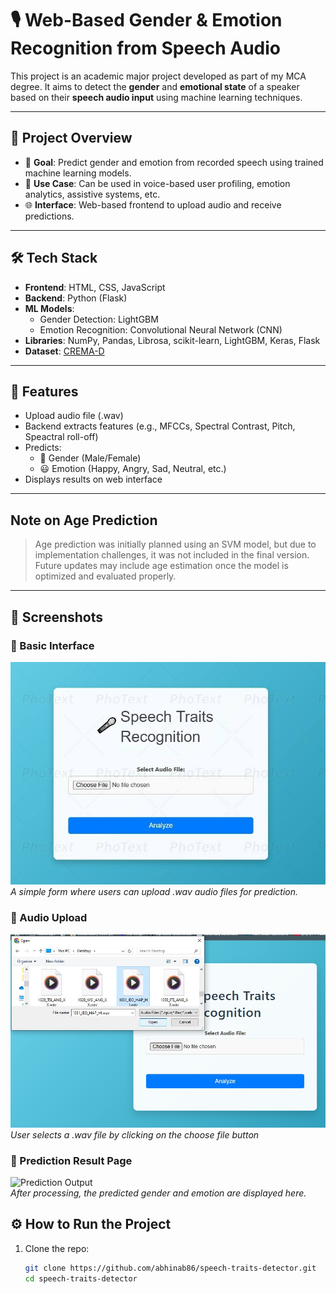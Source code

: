 # 🎙️ Web-Based Gender & Emotion Recognition from Speech Audio

This project is an academic major project developed as part of my MCA degree. It aims to detect the **gender** and **emotional state** of a speaker based on their **speech audio input** using machine learning techniques.

---

## 🚀 Project Overview

- 🎯 **Goal**: Predict gender and emotion from recorded speech using trained machine learning models.
- 🧠 **Use Case**: Can be used in voice-based user profiling, emotion analytics, assistive systems, etc.
- 🌐 **Interface**: Web-based frontend to upload audio and receive predictions.

---

## 🛠️ Tech Stack

- **Frontend**: HTML, CSS, JavaScript
- **Backend**: Python (Flask)
- **ML Models**:
  - Gender Detection: LightGBM
  - Emotion Recognition: Convolutional Neural Network (CNN)
- **Libraries**: NumPy, Pandas, Librosa, scikit-learn, LightGBM, Keras, Flask
- **Dataset**: [CREMA-D](https://github.com/CheyneyComputerScience/CREMA-D)

---

## 📁 Features

- Upload audio file (.wav)
- Backend extracts features (e.g., MFCCs, Spectral Contrast, Pitch, Speactral roll-off)
- Predicts:
  - 👤 Gender (Male/Female)
  - 😃 Emotion (Happy, Angry, Sad, Neutral, etc.)
- Displays results on web interface

---

## Note on Age Prediction

> Age prediction was initially planned using an SVM model, but due to implementation challenges, it was not included in the final version. Future updates may include age estimation once the model is optimized and evaluated properly.

---

## 📸 Screenshots

### 🔹 Basic Interface  
![GUI Page](assets/interface.png)  
*A simple form where users can upload .wav audio files for prediction.*

### 🔹 Audio Upload
![Audio select](assets/audio_select.jpg)
*User selects a .wav file by clicking on the choose file button*

### 🔹 Prediction Result Page  
![Prediction Output](assets/result.png)  
*After processing, the predicted gender and emotion are displayed here.*



## ⚙️ How to Run the Project

1. Clone the repo:
   ```bash
   git clone https://github.com/abhinab86/speech-traits-detector.git
   cd speech-traits-detector
